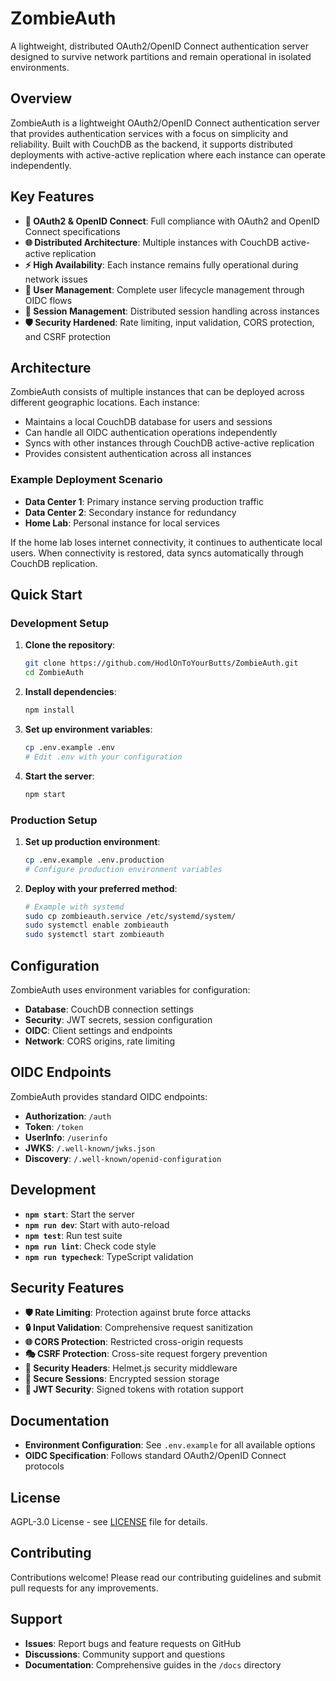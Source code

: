 # ZombieAuth

A lightweight, distributed OAuth2/OpenID Connect authentication server designed to survive network partitions and remain operational in isolated environments.

## Overview

ZombieAuth is a lightweight OAuth2/OpenID Connect authentication server that provides authentication services with a focus on simplicity and reliability. Built with CouchDB as the backend, it supports distributed deployments with active-active replication where each instance can operate independently.

## Key Features

- **🔐 OAuth2 & OpenID Connect**: Full compliance with OAuth2 and OpenID Connect specifications
- **🌐 Distributed Architecture**: Multiple instances with CouchDB active-active replication
- **⚡ High Availability**: Each instance remains fully operational during network issues
- **👥 User Management**: Complete user lifecycle management through OIDC flows
- **🎫 Session Management**: Distributed session handling across instances
- **🛡️ Security Hardened**: Rate limiting, input validation, CORS protection, and CSRF protection

## Architecture

ZombieAuth consists of multiple instances that can be deployed across different geographic locations. Each instance:

- Maintains a local CouchDB database for users and sessions
- Can handle all OIDC authentication operations independently
- Syncs with other instances through CouchDB active-active replication
- Provides consistent authentication across all instances

### Example Deployment Scenario

- **Data Center 1**: Primary instance serving production traffic
- **Data Center 2**: Secondary instance for redundancy  
- **Home Lab**: Personal instance for local services

If the home lab loses internet connectivity, it continues to authenticate local users. When connectivity is restored, data syncs automatically through CouchDB replication.

## Quick Start

### Development Setup

1. **Clone the repository**:
   ```bash
   git clone https://github.com/HodlOnToYourButts/ZombieAuth.git
   cd ZombieAuth
   ```

2. **Install dependencies**:
   ```bash
   npm install
   ```

3. **Set up environment variables**:
   ```bash
   cp .env.example .env
   # Edit .env with your configuration
   ```

4. **Start the server**:
   ```bash
   npm start
   ```

### Production Setup

1. **Set up production environment**:
   ```bash
   cp .env.example .env.production
   # Configure production environment variables
   ```

2. **Deploy with your preferred method**:
   ```bash
   # Example with systemd
   sudo cp zombieauth.service /etc/systemd/system/
   sudo systemctl enable zombieauth
   sudo systemctl start zombieauth
   ```

## Configuration

ZombieAuth uses environment variables for configuration:

- **Database**: CouchDB connection settings
- **Security**: JWT secrets, session configuration
- **OIDC**: Client settings and endpoints
- **Network**: CORS origins, rate limiting

## OIDC Endpoints

ZombieAuth provides standard OIDC endpoints:

- **Authorization**: `/auth`
- **Token**: `/token`
- **UserInfo**: `/userinfo`
- **JWKS**: `/.well-known/jwks.json`
- **Discovery**: `/.well-known/openid-configuration`

## Development

- **`npm start`**: Start the server
- **`npm run dev`**: Start with auto-reload
- **`npm test`**: Run test suite  
- **`npm run lint`**: Check code style
- **`npm run typecheck`**: TypeScript validation

## Security Features

- **🛡️ Rate Limiting**: Protection against brute force attacks
- **🔒 Input Validation**: Comprehensive request sanitization  
- **🌐 CORS Protection**: Restricted cross-origin requests
- **🎭 CSRF Protection**: Cross-site request forgery prevention
- **📝 Security Headers**: Helmet.js security middleware
- **🔐 Secure Sessions**: Encrypted session storage
- **🎫 JWT Security**: Signed tokens with rotation support

## Documentation

- **Environment Configuration**: See `.env.example` for all available options
- **OIDC Specification**: Follows standard OAuth2/OpenID Connect protocols

## License

AGPL-3.0 License - see [LICENSE](LICENSE) file for details.

## Contributing

Contributions welcome! Please read our contributing guidelines and submit pull requests for any improvements.

## Support

- **Issues**: Report bugs and feature requests on GitHub
- **Discussions**: Community support and questions
- **Documentation**: Comprehensive guides in the `/docs` directory